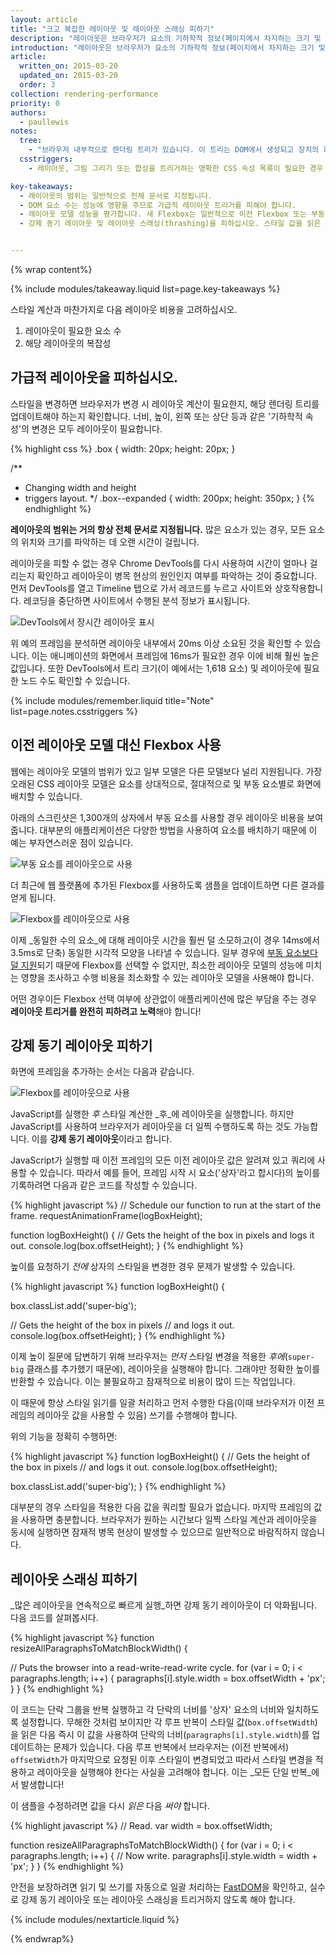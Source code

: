 ```yaml
---
layout: article
title: "크고 복잡한 레이아웃 및 레이아웃 스래싱 피하기"
description: "레이아웃은 브라우저가 요소의 기하학적 정보(페이지에서 차지하는 크기 및 위치)를 파악하는 장소입니다. 각 요소는 사용한 CSS, 요소의 콘텐츠 또는 상위 요소에 따라 명시적 또는 암시적 크기 지정 정보를 갖게 됩니다. 이 프로세스는 Blink, WebKit 브라우저 및 Internet Explorer에서 레이아웃이라고 합니다. Firefox와 같은 Gecko 기반 브라우저에서는 재배치(reflow)라고 하지만 실제로 동일합니다."
introduction: "레이아웃은 브라우저가 요소의 기하학적 정보(페이지에서 차지하는 크기 및 위치)를 파악하는 장소입니다. 각 요소는 사용한 CSS, 요소의 콘텐츠 또는 상위 요소에 따라 명시적 또는 암시적 크기 지정 정보를 갖게 됩니다. 이 프로세스는 Chrome, Opera, Safari 및 Internet Explorer에서 레이아웃이라고 합니다. Firefox에서는 재배치(reflow)라고 하지만 실제로 동일합니다."
article:
  written_on: 2015-03-20
  updated_on: 2015-03-20
  order: 3
collection: rendering-performance
priority: 0
authors:
  - paullewis
notes:
  tree:
    - "브라우저 내부적으로 렌더링 트리가 있습니다. 이 트리는 DOM에서 생성되고 장치의 화면에 그려야 하는 모든 항목을 나타냅니다. 여기에는 색, 크기, 위치 등 요소에 대한 모든 시각적 정보가 포함되어 있습니다. 하지만 요소의 스타일이 display: none인 경우 해당 정보는 렌더링 트리에 없습니다. 마찬가지로 요소가 의사 요소(:after, :before)를 가진  경우 DOM에는 존재하지 않지만 렌더링 트리에는 존재합니다."
  csstriggers:
    - 레이아웃, 그림 그리기 또는 합성을 트리거하는 명확한 CSS 속성 목록이 필요한 경우 <a href="http://csstriggers.com/">CSS 트리거</a>를 참조하십시오.

key-takeaways:
  - 레이아웃의 범위는 일반적으로 전체 문서로 지정됩니다.
  - DOM 요소 수는 성능에 영향을 주므로 가급적 레이아웃 트리거를 피해야 합니다.
  - 레이아웃 모델 성능을 평가합니다. 새 Flexbox는 일반적으로 이전 Flexbox 또는 부동 요소 기반 레이아웃 모델보다 빠릅니다.
  - 강제 동기 레이아웃 및 레이아웃 스래싱(thrashing)을 피하십시오. 스타일 값을 읽은 다음 스타일을 변경하십시오.


---
```

{% wrap content%}

{% include modules/takeaway.liquid list=page.key-takeaways %}

스타일 계산과 마찬가지로 다음 레이아웃 비용을 고려하십시오.

1. 레이아웃이 필요한 요소 수
2. 해당 레이아웃의 복잡성

## 가급적 레이아웃을 피하십시오.

스타일을 변경하면 브라우저가 변경 시 레이아웃 계산이 필요한지, 해당 렌더링 트리를 업데이트해야 하는지 확인합니다. 너비, 높이, 왼쪽 또는 상단 등과 같은 '기하학적 속성'의 변경은 모두 레이아웃이 필요합니다.

{% highlight css %}
.box {
  width: 20px;
  height: 20px;
}

/**
 * Changing width and height
 * triggers layout.
 */
.box--expanded {
  width: 200px;
  height: 350px;
}
{% endhighlight %}

**레이아웃의 범위는 거의 항상 전체 문서로 지정됩니다.** 많은 요소가 있는 경우, 모든 요소의 위치와 크기를 파악하는 데 오랜 시간이 걸립니다.

레이아웃을 피할 수 없는 경우 Chrome DevTools를 다시 사용하여 시간이 얼마나 걸리는지 확인하고 레이아웃이 병목 현상의 원인인지 여부를 파악하는 것이 중요합니다. 먼저 DevTools를 열고 Timeline 탭으로 가서 레코드를 누르고 사이트와 상호작용합니다. 레코딩을 중단하면 사이트에서 수행된 분석 정보가 표시됩니다.

<img src="images/avoid-large-complex-layouts-and-layout-thrashing/big-layout.jpg" class="g--centered" alt="DevTools에서 장시간 레이아웃 표시" />

위 예의 프레임을 분석하면 레이아웃 내부에서 20ms 이상 소요된 것을 확인할 수 있습니다. 이는 애니메이션의 화면에서 프레임에 16ms가 필요한 경우 이에 비해 훨씬 높은 값입니다. 또한 DevTools에서 트리 크기(이 예에서는 1,618 요소) 및 레이아웃에 필요한 노드 수도 확인할 수 있습니다.

{% include modules/remember.liquid title="Note" list=page.notes.csstriggers %}

## 이전 레이아웃 모델 대신 Flexbox 사용
웹에는 레이아웃 모델의 범위가 있고 일부 모델은 다른 모델보다 널리 지원됩니다. 가장 오래된 CSS 레이아웃 모델은 요소를 상대적으로, 절대적으로 및 부동 요소별로 화면에 배치할 수 있습니다.

아래의 스크린샷은 1,300개의 상자에서 부동 요소를 사용할 경우 레이아웃 비용을 보여줍니다. 대부분의 애플리케이션은 다양한 방법을 사용하여 요소를 배치하기 때문에 이 예는 부자연스러운 점이 있습니다.

<img src="images/avoid-large-complex-layouts-and-layout-thrashing/layout-float.jpg" class="g--centered" alt="부동 요소를 레이아웃으로 사용" />

더 최근에 웹 플랫폼에 추가된 Flexbox를 사용하도록 샘플을 업데이트하면 다른 결과를 얻게 됩니다.

<img src="images/avoid-large-complex-layouts-and-layout-thrashing/layout-flex.jpg" class="g--centered" alt="Flexbox를 레이아웃으로 사용" />

이제 _동일한 수의 요소_에 대해 레이아웃 시간을 훨씬 덜 소모하고(이 경우 14ms에서 3.5ms로 단축) 동일한 시각적 모양을 나타낼 수 있습니다. 일부 경우에 [부동 요소보다 덜 지원](http://caniuse.com/#search=flexbox)되기 때문에 Flexbox를 선택할 수 없지만, 최소한 레이아웃 모델의 성능에 미치는 영향을 조사하고 수행 비용을 최소화할 수 있는 레이아웃 모델을 사용해야 합니다.

어떤 경우이든 Flexbox 선택 여부에 상관없이 애플리케이션에 많은 부담을 주는 경우 **레이아웃 트리거를 완전히 피하려고 노력**해야 합니다!

## 강제 동기 레이아웃 피하기
화면에 프레임을 추가하는 순서는 다음과 같습니다.

<img src="images/avoid-large-complex-layouts-and-layout-thrashing/frame.jpg" class="g--centered" alt="Flexbox를 레이아웃으로 사용" />

JavaScript를 실행한 _후_ 스타일 계산한 _후_에 레이아웃을 실행합니다. 하지만 JavaScript를 사용하여 브라우저가 레이아웃을 더 일찍 수행하도록 하는 것도 가능합니다. 이를 **강제 동기 레이아웃**이라고 합니다.

JavaScript가 실행할 때 이전 프레임의 모든 이전 레이아웃 값은 알려져 있고 쿼리에 사용할 수 있습니다. 따라서 예를 들어, 프레임 시작 시 요소('상자'라고 합시다)의 높이를 기록하려면 다음과 같은 코드를 작성할 수 있습니다.

{% highlight javascript %}
// Schedule our function to run at the start of the frame.
requestAnimationFrame(logBoxHeight);

function logBoxHeight() {
  // Gets the height of the box in pixels and logs it out.
  console.log(box.offsetHeight);
}
{% endhighlight %}

높이를 요청하기 _전에_ 상자의 스타일을 변경한 경우 문제가 발생할 수 있습니다.

{% highlight javascript %}
function logBoxHeight() {

  box.classList.add('super-big');

  // Gets the height of the box in pixels
  // and logs it out.
  console.log(box.offsetHeight);
}
{% endhighlight %}

이제 높이 질문에 답변하기 위해 브라우저는 _먼저_ 스타일 변경을 적용한 _후에_(`super-big` 클래스를 추가했기 때문에), 레이아웃을 실행해야 합니다. 그래야만 정확한 높이를 반환할 수 있습니다. 이는 불필요하고 잠재적으로 비용이 많이 드는 작업입니다.

이 때문에 항상 스타일 읽기를 일괄 처리하고 먼저 수행한 다음(이때 브라우저가 이전 프레임의 레이아웃 값을 사용할 수 있음) 쓰기를 수행해야 합니다.

위의 기능을 정확히 수행하면:

{% highlight javascript %}
function logBoxHeight() {
  // Gets the height of the box in pixels
  // and logs it out.
  console.log(box.offsetHeight);

  box.classList.add('super-big');
}
{% endhighlight %}

대부분의 경우 스타일을 적용한 다음 값을 쿼리할 필요가 없습니다. 마지막 프레임의 값을 사용하면 충분합니다. 브라우저가 원하는 시간보다 일찍 스타일 계산과 레이아웃을 동시에 실행하면 잠재적 병목 현상이 발생할 수 있으므로 일반적으로 바람직하지 않습니다.

## 레이아웃 스래싱 피하기
_많은 레이아웃을 연속적으로 빠르게 실행_하면 강제 동기 레이아웃이 더 악화됩니다. 다음 코드를 살펴봅시다.

{% highlight javascript %}
function resizeAllParagraphsToMatchBlockWidth() {

  // Puts the browser into a read-write-read-write cycle.
  for (var i = 0; i < paragraphs.length; i++) {
    paragraphs[i].style.width = box.offsetWidth + 'px';
  }
}
{% endhighlight %}

이 코드는 단락 그룹을 반복 실행하고 각 단락의 너비를 '상자' 요소의 너비와 일치하도록 설정합니다. 무해한 것처럼 보이지만 각 루프 반복이 스타일 값(`box.offsetWidth`)을 읽은 다음 즉시 이 값을 사용하여 단락의 너비(`paragraphs[i].style.width`)를 업데이트하는 문제가 있습니다. 다음 루프 반복에서 브라우저는 (이전 반복에서) `offsetWidth`가 마지막으로 요청된 이후 스타일이 변경되었고 따라서 스타일 변경을 적용하고 레이아웃을 실행해야 한다는 사실을 고려해야 합니다. 이는 _모든 단일 반복_에서 발생합니다!

이 샘플을 수정하려면 값을 다시 _읽은_ 다음 _써야_ 합니다.

{% highlight javascript %}
// Read.
var width = box.offsetWidth;

function resizeAllParagraphsToMatchBlockWidth() {
  for (var i = 0; i < paragraphs.length; i++) {
    // Now write.
    paragraphs[i].style.width = width + 'px';
  }
}
{% endhighlight %}

안전을 보장하려면 읽기 및 쓰기를 자동으로 일괄 처리하는 [FastDOM](https://github.com/wilsonpage/fastdom)을 확인하고, 실수로 강제 동기 레이아웃 또는 레이아웃 스래싱을 트리거하지 않도록 해야 합니다.

{% include modules/nextarticle.liquid %}

{% endwrap%}
